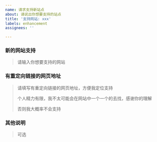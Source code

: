 ```yaml
---
name: 请求支持新站点
about: 请说出你想要支持的站点
title: '支持网站: xxx'
labels: enhancement
assignees: ''

---
```


### 新的网站支持

> 请输入你想要支持的网站

### 有重定向链接的网页地址

> 请填写有重定向链接的网页地址，方便我定位支持
> 
> 个人精力有限，我不太可能会在网站中一个一个的去找，感谢你的理解
> 
> 否则我大概率不会支持

### 其他说明

> 可选
